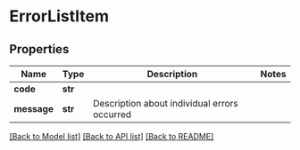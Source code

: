 # ErrorListItem

## Properties
Name | Type | Description | Notes
------------ | ------------- | ------------- | -------------
**code** | **str** |  | 
**message** | **str** | Description about individual errors occurred  | 

[[Back to Model list]](../README.md#documentation-for-models) [[Back to API list]](../README.md#documentation-for-api-endpoints) [[Back to README]](../README.md)


